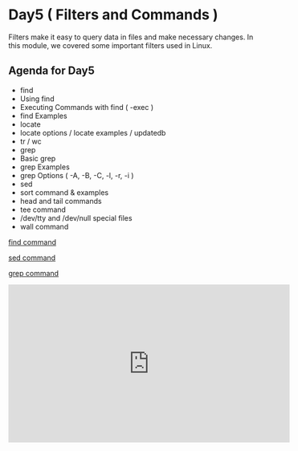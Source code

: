 # Day5 ( Filters and Commands )

Filters make it easy to query data in files and make necessary changes. In this module, we covered some important filters used in Linux.

## Agenda for Day5

- find
- Using find
- Executing Commands with find ( -exec )
- find Examples
- locate
- locate options / locate examples / updatedb
- tr / wc
- grep
- Basic grep
- grep Examples
- grep Options ( -A, -B, -C, -l, -r, -i )
- sed
- sort command & examples
- head and tail commands
- tee command
- /dev/tty and /dev/null special files
- wall command

[find command](command_find.md)

[sed command](command_sed.md)

[grep command](command_grep.md)



<iframe width="560" height="315" src="https://www.youtube.com/embed/_TaTAUeR4uY" frameborder="0" allow="accelerometer; autoplay; encrypted-media; gyroscope; picture-in-picture" allowfullscreen></iframe>

